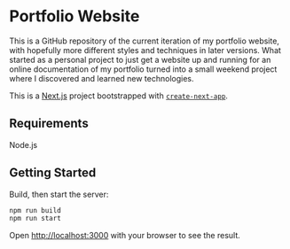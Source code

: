 # Portfolio Website

This is a GitHub repository of the current iteration of my portfolio website, with hopefully more different styles and techniques in later versions. What started as a personal project to just get a website up and running for an online documentation of my portfolio turned into a small weekend project where I discovered and learned new technologies.

This is a [Next.js](https://nextjs.org/) project bootstrapped with [`create-next-app`](https://github.com/vercel/next.js/tree/canary/packages/create-next-app).

## Requirements

Node.js

## Getting Started

Build, then start the server:

```bash
npm run build
npm run start
```

Open [http://localhost:3000](http://localhost:3000) with your browser to see the result.